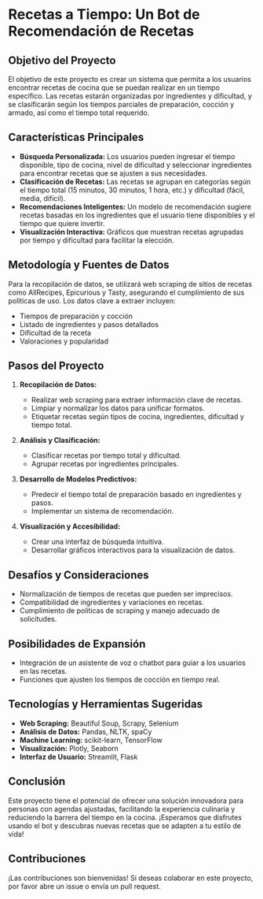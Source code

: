 # Recetas a Tiempo: Un Bot de Recomendación de Recetas

## Objetivo del Proyecto
El objetivo de este proyecto es crear un sistema que permita a los usuarios encontrar recetas de cocina que se puedan realizar en un tiempo específico. Las recetas estarán organizadas por ingredientes y dificultad, y se clasificarán según los tiempos parciales de preparación, cocción y armado, así como el tiempo total requerido.

## Características Principales
- **Búsqueda Personalizada:** Los usuarios pueden ingresar el tiempo disponible, tipo de cocina, nivel de dificultad y seleccionar ingredientes para encontrar recetas que se ajusten a sus necesidades.
- **Clasificación de Recetas:** Las recetas se agrupan en categorías según el tiempo total (15 minutos, 30 minutos, 1 hora, etc.) y dificultad (fácil, media, difícil).
- **Recomendaciones Inteligentes:** Un modelo de recomendación sugiere recetas basadas en los ingredientes que el usuario tiene disponibles y el tiempo que quiere invertir.
- **Visualización Interactiva:** Gráficos que muestran recetas agrupadas por tiempo y dificultad para facilitar la elección.

## Metodología y Fuentes de Datos
Para la recopilación de datos, se utilizará web scraping de sitios de recetas como AllRecipes, Epicurious y Tasty, asegurando el cumplimiento de sus políticas de uso. Los datos clave a extraer incluyen:
- Tiempos de preparación y cocción
- Listado de ingredientes y pasos detallados
- Dificultad de la receta
- Valoraciones y popularidad

## Pasos del Proyecto
1. **Recopilación de Datos:**
   - Realizar web scraping para extraer información clave de recetas.
   - Limpiar y normalizar los datos para unificar formatos.
   - Etiquetar recetas según tipos de cocina, ingredientes, dificultad y tiempo total.

2. **Análisis y Clasificación:**
   - Clasificar recetas por tiempo total y dificultad.
   - Agrupar recetas por ingredientes principales.

3. **Desarrollo de Modelos Predictivos:**
   - Predecir el tiempo total de preparación basado en ingredientes y pasos.
   - Implementar un sistema de recomendación.

4. **Visualización y Accesibilidad:**
   - Crear una interfaz de búsqueda intuitiva.
   - Desarrollar gráficos interactivos para la visualización de datos.

## Desafíos y Consideraciones
- Normalización de tiempos de recetas que pueden ser imprecisos.
- Compatibilidad de ingredientes y variaciones en recetas.
- Cumplimiento de políticas de scraping y manejo adecuado de solicitudes.

## Posibilidades de Expansión
- Integración de un asistente de voz o chatbot para guiar a los usuarios en las recetas.
- Funciones que ajusten los tiempos de cocción en tiempo real.

## Tecnologías y Herramientas Sugeridas
- **Web Scraping:** Beautiful Soup, Scrapy, Selenium
- **Análisis de Datos:** Pandas, NLTK, spaCy
- **Machine Learning:** scikit-learn, TensorFlow
- **Visualización:** Plotly, Seaborn
- **Interfaz de Usuario:** Streamlit, Flask

## Conclusión
Este proyecto tiene el potencial de ofrecer una solución innovadora para personas con agendas ajustadas, facilitando la experiencia culinaria y reduciendo la barrera del tiempo en la cocina. ¡Esperamos que disfrutes usando el bot y descubras nuevas recetas que se adapten a tu estilo de vida!

## Contribuciones
¡Las contribuciones son bienvenidas! Si deseas colaborar en este proyecto, por favor abre un issue o envía un pull request.
